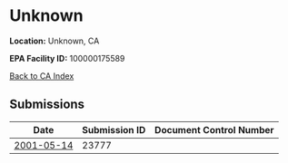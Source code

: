 # Unknown

**Location:** Unknown, CA

**EPA Facility ID:** 100000175589

[Back to CA Index](../../index.md)

## Submissions

| Date | Submission ID | Document Control Number |
|------|--------------|-------------------------|
| [2001-05-14](submissions/23777.md) | 23777 |  |
